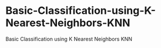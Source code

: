# Basic-Classification-using-K-Nearest-Neighbors-KNN
Basic Classification using K Nearest Neighbors KNN
